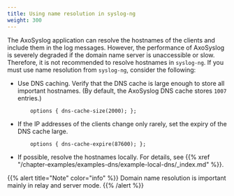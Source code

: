 ```yaml
---
title: Using name resolution in syslog-ng
weight: 300
---
```

<!-- DISCLAIMER: This file is based on the syslog-ng Open Source Edition documentation https://github.com/balabit/syslog-ng-ose-guides/commit/2f4a52ee61d1ea9ad27cb4f3168b95408fddfdf2 and is used under the terms of The syslog-ng Open Source Edition Documentation License. The file has been modified by Axoflow. -->

The AxoSyslog application can resolve the hostnames of the clients and include them in the log messages. However, the performance of AxoSyslog is severely degraded if the domain name server is unaccessible or slow. Therefore, it is not recommended to resolve hostnames in `syslog-ng`. If you must use name resolution from `syslog-ng`, consider the following:

- Use DNS caching. Verify that the DNS cache is large enough to store all important hostnames. (By default, the AxoSyslog DNS cache stores `1007` entries.)
    
    ```shell
        options { dns-cache-size(2000); };
    ```

- If the IP addresses of the clients change only rarely, set the expiry of the DNS cache large.
    
    ```shell
        options { dns-cache-expire(87600); };
    ```

- If possible, resolve the hostnames locally. For details, see {{% xref "/chapter-examples/examples-dns/example-local-dns/_index.md" %}}.

{{% alert title="Note" color="info" %}}
Domain name resolution is important mainly in relay and server mode.
{{% /alert %}}
